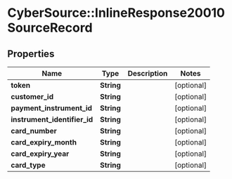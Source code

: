 # CyberSource::InlineResponse20010SourceRecord

## Properties
Name | Type | Description | Notes
------------ | ------------- | ------------- | -------------
**token** | **String** |  | [optional] 
**customer_id** | **String** |  | [optional] 
**payment_instrument_id** | **String** |  | [optional] 
**instrument_identifier_id** | **String** |  | [optional] 
**card_number** | **String** |  | [optional] 
**card_expiry_month** | **String** |  | [optional] 
**card_expiry_year** | **String** |  | [optional] 
**card_type** | **String** |  | [optional] 


